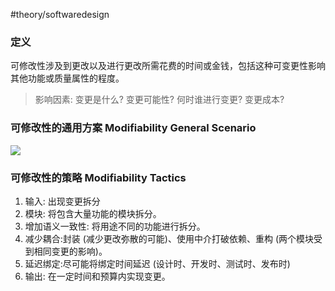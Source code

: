 #theory/softwaredesign 

### 定义
可修改性涉及到更改以及进行更改所需花费的时间或金钱，包括这种可变更性影响其他功能或质量属性的程度。
>影响因素: 变更是什么? 变更可能性? 何时谁进行变更? 变更成本?

### 可修改性的通用方案 Modifiability General Scenario
![](https://spricoder.oss-cn-shanghai.aliyuncs.com/2021-Software-System-Design/img/lec13/21.png)

### 可修改性的策略 Modifiability Tactics
1. 输入: 出现变更拆分
2. 模块: 将包含大量功能的模块拆分。
3. 增加语义一致性: 将用途不同的功能进行拆分。
4. 减少耦合:封装 (减少更改弥散的可能)、使用中介打破依赖、重构 (两个模块受到相同变更的影响)。
5. 延迟绑定:尽可能将绑定时间延迟 (设计时、开发时、测试时、发布时)
6. 输出: 在一定时间和预算内实现变更。